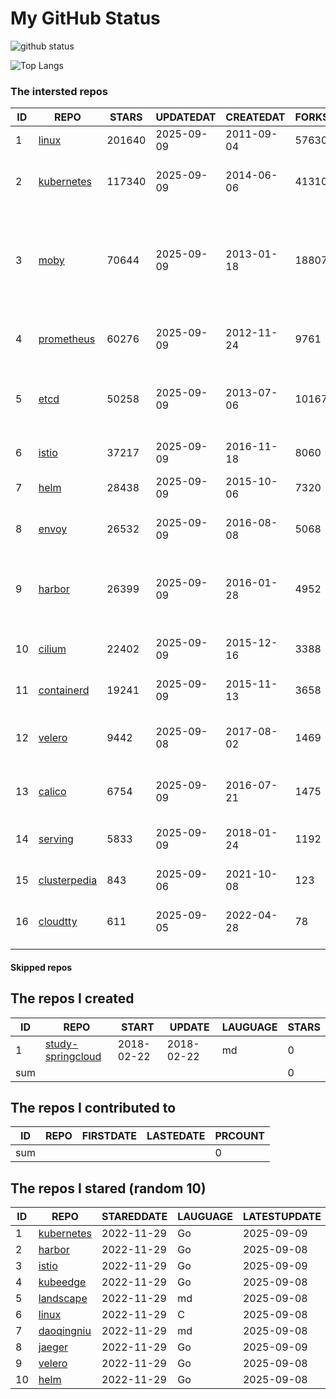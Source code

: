 # My GitHub Status

<img src="https://github-readme-stats-1.yihong0618.vercel.app/api?username=daoqingniu&show_icons=true&&&hide_title=true&count_private=true" alt="github status" />

![Top Langs](https://github-readme-stats-1.yihong0618.vercel.app/api/top-langs/?username=daoqingniu&layout=compact)

<!--START_SECTION:github_repos-->
### The intersted repos
| ID |                              REPO                               | STARS  | UPDATEDAT  | CREATEDAT  | FORKSCOUNT |                                                DESCRIPTIONS                                                |
|----|-----------------------------------------------------------------|--------|------------|------------|------------|------------------------------------------------------------------------------------------------------------|
|  1 | [linux](https://github.com/torvalds/linux)                      | 201640 | 2025-09-09 | 2011-09-04 |      57630 | Linux kernel source tree                                                                                   |
|  2 | [kubernetes](https://github.com/kubernetes/kubernetes)          | 117340 | 2025-09-09 | 2014-06-06 |      41310 | Production-Grade Container Scheduling and Management                                                       |
|  3 | [moby](https://github.com/moby/moby)                            |  70644 | 2025-09-09 | 2013-01-18 |      18807 | The Moby Project - a collaborative project for the container ecosystem to assemble container-based systems |
|  4 | [prometheus](https://github.com/prometheus/prometheus)          |  60276 | 2025-09-09 | 2012-11-24 |       9761 | The Prometheus monitoring system and time series database.                                                 |
|  5 | [etcd](https://github.com/etcd-io/etcd)                         |  50258 | 2025-09-09 | 2013-07-06 |      10167 | Distributed reliable key-value store for the most critical data of a distributed system                    |
|  6 | [istio](https://github.com/istio/istio)                         |  37217 | 2025-09-09 | 2016-11-18 |       8060 | Connect, secure, control, and observe services.                                                            |
|  7 | [helm](https://github.com/helm/helm)                            |  28438 | 2025-09-09 | 2015-10-06 |       7320 | The Kubernetes Package Manager                                                                             |
|  8 | [envoy](https://github.com/envoyproxy/envoy)                    |  26532 | 2025-09-09 | 2016-08-08 |       5068 | Cloud-native high-performance edge/middle/service proxy                                                    |
|  9 | [harbor](https://github.com/goharbor/harbor)                    |  26399 | 2025-09-09 | 2016-01-28 |       4952 | An open source trusted cloud native registry project that stores, signs, and scans content.                |
| 10 | [cilium](https://github.com/cilium/cilium)                      |  22402 | 2025-09-09 | 2015-12-16 |       3388 | eBPF-based Networking, Security, and Observability                                                         |
| 11 | [containerd](https://github.com/containerd/containerd)          |  19241 | 2025-09-09 | 2015-11-13 |       3658 | An open and reliable container runtime                                                                     |
| 12 | [velero](https://github.com/vmware-tanzu/velero)                |   9442 | 2025-09-08 | 2017-08-02 |       1469 | Backup and migrate Kubernetes applications and their persistent volumes                                    |
| 13 | [calico](https://github.com/projectcalico/calico)               |   6754 | 2025-09-09 | 2016-07-21 |       1475 | Cloud native networking and network security                                                               |
| 14 | [serving](https://github.com/knative/serving)                   |   5833 | 2025-09-09 | 2018-01-24 |       1192 | Kubernetes-based, scale-to-zero, request-driven compute                                                    |
| 15 | [clusterpedia](https://github.com/clusterpedia-io/clusterpedia) |    843 | 2025-09-06 | 2021-10-08 |        123 | The Encyclopedia of Kubernetes clusters                                                                    |
| 16 | [cloudtty](https://github.com/cloudtty/cloudtty)                |    611 | 2025-09-05 | 2022-04-28 |         78 | A Friendly Kubernetes CloudShell (Web Terminal) !                                                          |



#### Skipped repos
<!--END_SECTION:github_repos-->

<!--START_SECTION:my_github-->
## The repos I created
| ID  |                                 REPO                                 |   START    |   UPDATE   | LAUGUAGE | STARS |
|-----|----------------------------------------------------------------------|------------|------------|----------|-------|
|   1 | [study-springcloud](https://github.com/daoqingniu/study-springcloud) | 2018-02-22 | 2018-02-22 | md       |     0 |
| sum |                                                                      |            |            |          |     0 |

## The repos I contributed to
| ID  | REPO | FIRSTDATE | LASTEDATE | PRCOUNT |
|-----|------|-----------|-----------|---------|
| sum |      |           |           |       0 |

## The repos I stared (random 10)
| ID |                          REPO                          | STAREDDATE | LAUGUAGE | LATESTUPDATE |
|----|--------------------------------------------------------|------------|----------|--------------|
|  1 | [kubernetes](https://github.com/kubernetes/kubernetes) | 2022-11-29 | Go       | 2025-09-09   |
|  2 | [harbor](https://github.com/goharbor/harbor)           | 2022-11-29 | Go       | 2025-09-08   |
|  3 | [istio](https://github.com/istio/istio)                | 2022-11-29 | Go       | 2025-09-09   |
|  4 | [kubeedge](https://github.com/kubeedge/kubeedge)       | 2022-11-29 | Go       | 2025-09-08   |
|  5 | [landscape](https://github.com/cncf/landscape)         | 2022-11-29 | md       | 2025-09-08   |
|  6 | [linux](https://github.com/torvalds/linux)             | 2022-11-29 | C        | 2025-09-08   |
|  7 | [daoqingniu](https://github.com/daoqingniu/daoqingniu) | 2022-11-29 | md       | 2025-09-08   |
|  8 | [jaeger](https://github.com/jaegertracing/jaeger)      | 2022-11-29 | Go       | 2025-09-09   |
|  9 | [velero](https://github.com/vmware-tanzu/velero)       | 2022-11-29 | Go       | 2025-09-08   |
| 10 | [helm](https://github.com/helm/helm)                   | 2022-11-29 | Go       | 2025-09-08   |

<!--END_SECTION:my_github-->
